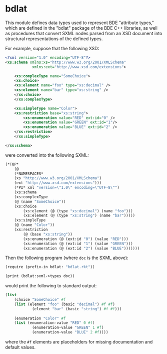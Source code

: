 bdlat
=====
This module defines data types used to represent BDE "attribute types,"
which are defined in the "bdlat" package of the BDE C++ libraries, as well
as procedures that convert SXML nodes parsed from an XSD document into
structural representations of the defined types.

For example, suppose that the following XSD:

```xml
<?xml version="1.0" encoding="UTF-8"?>
<xs:schema xmlns:xs="http://www.w3.org/2001/XMLSchema"
            xmlns:ext="http://www.xsd.com/extensions">

    <xs:complexType name="SomeChoice">
    <xs:choice>
    <xs:element name="foo" type="xs:decimal" />
    <xs:element name="bar" type="xs:string" />
    </xs:choice>
    </xs:complexType>

    <xs:simpleType name="Color">
    <xs:restriction base="xs:string">
        <xs:enumeration value="RED" ext:id="0" />
        <xs:enumeration value="GREEN" ext:id="1"/>
        <xs:enumeration value="BLUE" ext:id="2" />
    </xs:restriction>
    </xs:simpleType>

</xs:schema>
```

were converted into the following SXML:

```scheme
(*TOP*
    (@
    (*NAMESPACES*
    (xs "http://www.w3.org/2001/XMLSchema")
    (ext "http://www.xsd.com/extensions")))
    (*PI* xml "version=\"1.0\" encoding=\"UTF-8\"")
    (xs:schema
    (xs:complexType
    (@ (name "SomeChoice"))
    (xs:choice
        (xs:element (@ (type "xs:decimal") (name "foo")))
        (xs:element (@ (type "xs:string") (name "bar")))))
    (xs:simpleType
    (@ (name "Color"))
    (xs:restriction
        (@ (base "xs:string"))
        (xs:enumeration (@ (ext:id "0") (value "RED")))
        (xs:enumeration (@ (ext:id "1") (value "GREEN")))
        (xs:enumeration (@ (ext:id "2") (value "BLUE")))))))
```

Then the following program (where `doc` is the SXML above):

```scheme
(require (prefix-in bdlat: "bdlat.rkt"))

(print (bdlat:sxml->types doc))
```

would print the following to standard output:

```scheme
(list 
    (choice "SomeChoice" #f 
    (list (element "foo" (basic "decimal") #f #f)
            (element "bar" (basic "string") #f #f)))
            
    (enumeration "Color" #f 
    (list (enumeration-value "RED" 0 #f)
            (enumeration-value "GREEN" 1 #f) 
            (enumeration-value "BLUE" 2 #f))))
```

where the `#f` elements are placeholders for missing documentation and
default values.